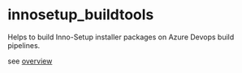 # innosetup_buildtools

Helps to build Inno-Setup installer packages on Azure Devops build pipelines.

see [overview](./overview.md)
